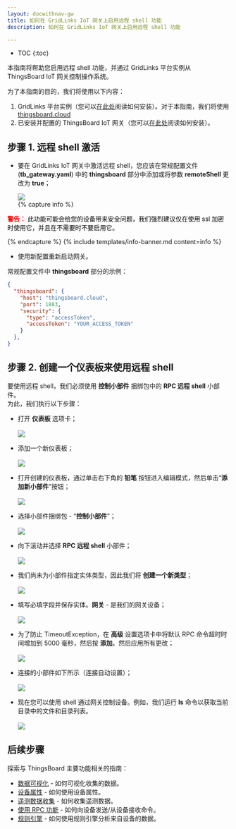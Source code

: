 ```yaml
---
layout: docwithnav-gw
title: 如何在 GridLinks IoT 网关上启用远程 shell 功能
description: 如何在 GridLinks IoT 网关上启用远程 shell 功能

---
```


* TOC
{:toc}

本指南将帮助您启用远程 shell 功能，并通过 GridLinks 平台实例从 ThingsBoard IoT 网关控制操作系统。

为了本指南的目的，我们将使用以下内容：
1. GridLinks 平台实例（您可以[在此处](/docs/user-guide/install/installation-options/)阅读如何安装）。对于本指南，我们将使用 [thingsboard.cloud](https://thingsboard.cloud)
2. 已安装并配置的 ThingsBoard IoT 网关（您可以[在此处](/docs/iot-gateway/installation/)阅读如何安装）。

## 步骤 1. 远程 shell 激活

- 要在 GridLinks IoT 网关中激活远程 shell，您应该在常规配置文件 (**tb_gateway.yaml**) 中的 **thingsboard** 部分中添加或将参数 **remoteShell** 更改为 **true**；

  ![](/images/gateway/charhe-remote-shell-parameter.png)
  <br>
{% capture info %}
<div>
  <p>
    <b style="color:red">警告：</b>
    <span style="color:black">此功能可能会给您的设备带来安全问题，我们强烈建议仅在使用 ssl 加密时使用它，并且在不需要时不要启用它。</span>
  </p>
</div>
{% endcapture %}
{% include templates/info-banner.md content=info %}


- 使用新配置重新启动网关。

常规配置文件中 **thingsboard** 部分的示例：
```json
{
  "thingsboard": {
    "host": "thingsboard.cloud",
    "port": 1883,
    "security": {
      "type": "accessToken",
      "accessToken": "YOUR_ACCESS_TOKEN"
    }
  },
}
```

## 步骤 2. 创建一个仪表板来使用远程 shell

要使用远程 shell，我们必须使用 **控制小部件** 捆绑包中的 **RPC 远程 shell** 小部件。<br>
为此，我们执行以下步骤：

  - 打开 **仪表板** 选项卡；
  <br><br>
  ![](/images/gateway/remote-shell-1.png)

  - 添加一个新仪表板；
  <br><br>
  ![](/images/gateway/remote-shell-2.png)

  - 打开创建的仪表板，通过单击右下角的 **铅笔** 按钮进入编辑模式，然后单击“**添加新小部件**”按钮；
  <br><br>
  ![](/images/gateway/remote-shell-3.png)

  - 选择小部件捆绑包 - “**控制小部件**”；
  <br><br>
  ![](/images/gateway/remote-shell-4.png)

  - 向下滚动并选择 **RPC 远程 shell** 小部件；
  <br><br>
  ![](/images/gateway/remote-shell-5.png)

  - 我们尚未为小部件指定实体类型，因此我们将 **创建一个新类型**；
  <br><br>
  ![](/images/gateway/remote-shell-6.png)

  - 填写必填字段并保存实体。**网关** - 是我们的网关设备；
  <br><br>
  ![](/images/gateway/remote-shell-7.png)

  - 为了防止 TimeoutException，在 **高级** 设置选项卡中将默认 RPC 命令超时时间增加到 5000 毫秒，然后按 **添加**。然后应用所有更改；
  <br><br>
  ![](/images/gateway/remote-shell-8.png)

  - 连接的小部件如下所示（连接自动设置）；
  <br><br>
  ![](/images/gateway/remote-shell-9.png)

  - 现在您可以使用 shell 通过网关控制设备。例如，我们运行 **ls** 命令以获取当前目录中的文件和目录列表。
  <br><br>
  ![](/images/gateway/remote-shell-10.png)

## 后续步骤

探索与 ThingsBoard 主要功能相关的指南：

- [数据可视化](/docs/user-guide/visualization/) - 如何可视化收集的数据。
- [设备属性](/docs/user-guide/attributes/) - 如何使用设备属性。
- [遥测数据收集](/docs/user-guide/telemetry/) - 如何收集遥测数据。
- [使用 RPC 功能](/docs/user-guide/rpc/) - 如何向设备发送/从设备接收命令。
- [规则引擎](/docs/user-guide/rule-engine/) - 如何使用规则引擎分析来自设备的数据。